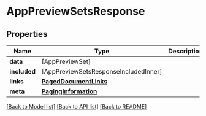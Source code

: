# AppPreviewSetsResponse

## Properties
Name | Type | Description | Notes
------------ | ------------- | ------------- | -------------
**data** | [AppPreviewSet] |  | 
**included** | [AppPreviewSetsResponseIncludedInner] |  | [optional] 
**links** | [**PagedDocumentLinks**](PagedDocumentLinks.md) |  | 
**meta** | [**PagingInformation**](PagingInformation.md) |  | [optional] 

[[Back to Model list]](../README.md#documentation-for-models) [[Back to API list]](../README.md#documentation-for-api-endpoints) [[Back to README]](../README.md)


